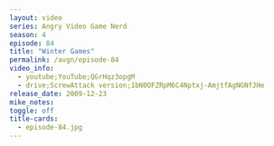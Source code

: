 ```yaml
---
layout: video
series: Angry Video Game Nerd
season: 4
episode: 84
title: "Winter Games"
permalink: /avgn/episode-84
video_info:
  - youtube;YouTube;QGrHqz3opgM
  - drive;ScrewAttack version;1bN0OFZRpM6C4Nptxj-AmjtfAgNGNfJHe
release_date: 2009-12-23
mike_notes:
toggle: off
title-cards:
  - episode-84.jpg
---
```

